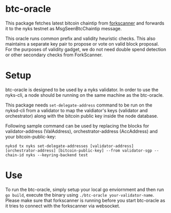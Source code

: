 # btc-oracle
 
This package fetches latest bitcoin chaintip from [forkscanner](https://github.com/twilight-project/forkscanner) and forwards it to the nyks testnet as MsgSeenBtcChaintip message.

This oracle runs common prefix and validity heuristic checks. This also maintains a separate key pair to propose or vote on valid block proposal. For the purposes of validity gadget, we do not need double spend detection or other secondary checks from ForkScanner. 

# Setup

btc-oracle is designed to be used by a nyks validator. In order to use the nyks-cli, a node should be running on the same machine as the btc-oracle.

This package needs `set-delegate-address` command to be run on the nyksd-cli from a validator to map the valdiator's keys (validator and orchestrator) along with the bitcoin public key inside the node database.

Following sample command can be used by replacing the blocks for validator-address (ValAddress), orchestrator-address (AccAddress) and your bitcoin-public-key:

```
nyksd tx nyks set-delegate-addresses [validator-address] [orchestrator-address] [bitcoin-public-key] --from validator-sgp --chain-id nyks --keyring-backend test
```

# Use

To run the btc-oracle, simply setup your local go enviornment and then run `go build`, execute the binary using `./btc-oracle your-validator-name`. Please make sure that forkscanner is running before you start btc-oracle as it tries to connect with the forkscanner via websocket.
